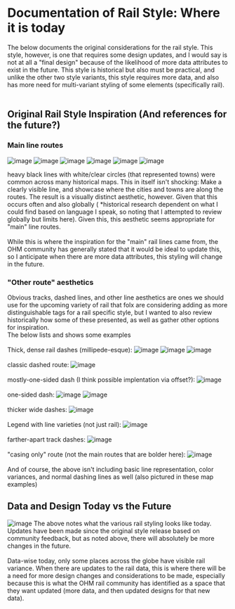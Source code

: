 # Documentation of Rail Style: Where it is today
The below documents the original considerations for the rail style. This style, however, is one that requires some design updates, and I would say is not at all a "final design" because of the likelihood of more data attributes to exist in the future. This style is historical but also must be practical, and unlike the other two style variants, this style requires more data, and also has more need for multi-variant styling of some elements (specifically rail). <br>
<br>

## Original Rail Style Inspiration (And references for the future?)

### Main line routes
![image](https://github.com/OpenHistoricalMap/issues/assets/7087091/b6315c49-b06a-4290-a00d-b51e37f7fc24)
![image](https://github.com/OpenHistoricalMap/issues/assets/7087091/1e317252-0f2a-40f2-bc83-5f071d0878ed)
![image](https://github.com/OpenHistoricalMap/issues/assets/7087091/0ebd2c0d-b581-40ee-b569-36292b2c7c66)
![image](https://github.com/OpenHistoricalMap/issues/assets/7087091/ca6d44fb-a65f-4877-a750-e50be86aa021)
![image](https://github.com/OpenHistoricalMap/issues/assets/7087091/de96141e-ecba-484a-a235-1debe2c0dd67)
![image](https://github.com/OpenHistoricalMap/issues/assets/7087091/6cc264f9-f1f7-42af-b76b-692f0ef4cadc)

heavy black lines with white/clear circles (that represented towns) were common across many historical maps. This in itself isn't shocking: Make a clearly visible line, and showcase where the cities and towns are along the routes. The result is a visually distinct aesthetic, however. Given that this occurs often and also globally ( *historical research dependent on what I could find based on language I speak, so noting that I attempted to review globally but limits here). Given this, this aesthetic seems appropriate for "main" line routes.
<br>
<br>
While this is where the inspiration for the "main" rail lines came from, the OHM community has generally stated that it would be ideal to update this, so I anticipate when there are more data attributes, this styling will change in the future.

### "Other route" aesthetics
Obvious tracks, dashed lines, and other line aesthetics are ones we should use for the upcoming variety of rail that folx are considering adding as more distinguishable tags for a rail specific style, but I wanted to also review historically how some of these presented, as well as gather other options for inspiration. 
<br>
The below lists and shows some examples
<br>
<br>
Thick, dense rail dashes (millipede-esque):
![image](https://github.com/OpenHistoricalMap/issues/assets/7087091/e7e3a198-9471-4de7-adf0-75ad03661fd0)
![image](https://github.com/OpenHistoricalMap/issues/assets/7087091/22f01ba5-02fb-4eb7-a8ae-82460b1e96d5)
![image](https://github.com/OpenHistoricalMap/issues/assets/7087091/b2467fda-2ac9-4416-9f9b-d919bda403da)
<br><Br>
classic dashed route:
![image](https://github.com/OpenHistoricalMap/issues/assets/7087091/82bfce88-020b-4116-b6f3-31be5889244b)
<br><br>
mostly-one-sided dash (I think possible implentation via offset?):
![image](https://github.com/OpenHistoricalMap/issues/assets/7087091/ed4c5ba2-f644-4fb3-80ea-4689be3f9a8a)
<Br><br>
one-sided dash:
![image](https://github.com/OpenHistoricalMap/issues/assets/7087091/33e32a54-6b1d-49af-b20a-19cf831e1edb)
![image](https://github.com/OpenHistoricalMap/issues/assets/7087091/bf5e595a-9c23-4464-a63e-f7222bbc6331)
<Br><Br>
thicker wide dashes:
![image](https://github.com/OpenHistoricalMap/issues/assets/7087091/013d6328-f982-4b20-b4bc-ffe323105e21)
<Br><br>
Legend with line varieties (not just rail):
![image](https://github.com/OpenHistoricalMap/issues/assets/7087091/29fad750-b5ad-470b-9a79-d5b780d9330b)
<br><br>
farther-apart track dashes:
![image](https://github.com/OpenHistoricalMap/issues/assets/7087091/2bb34dc4-68e0-4780-9b83-7a17269c75ff)
<br><br>
"casing only" route (not the main routes that are bolder here):
![image](https://github.com/OpenHistoricalMap/issues/assets/7087091/c1eaaf88-3f72-4b4e-b187-d80f096442f8)
<Br><br>
And of course, the above isn't including basic line representation, color variances, and normal dashing lines as well (also pictured in these map examples)

## Data and Design Today vs the Future
![image](https://github.com/user-attachments/assets/52041a80-e350-47ab-a96a-f55162927465)
The above notes what the various rail styling looks like today. Updates have been made since the original style release based on community feedback, but as noted above, there will absolutely be more changes in the future.
<br><br>
Data-wise today, only some places across the globe have visible rail variance. When there are updates to the rail data, this is where there will be a need for more design changes and considerations to be made, especially because this is what the OHM rail community has identified as a space that they want updated (more data, and then updated designs for that new data).

